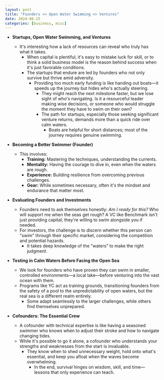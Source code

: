 ```yaml
---
layout: post
title: "Founders <> Open Water Swimming <> Ventures"
date: 2024-06-25
categories: [business, misc]
---
```


- **Startups, Open Water Swimming, and Ventures**

    - It's interesting how a lack of resources can reveal who truly has what it takes.
        - When capital is plentiful, it's easy to mistake luck for skill, or to think a solid business model is the reason behind success when it's just favorable conditions.
        - The startups that endure are led by founders who not only survive but thrive amid adversity.
            - Providing too much early funding is like handing out boats—it speeds up the journey but hides who's actually steering.
                - They might reach the next milestone faster, but we lose sight of who's navigating. Is it a resourceful leader making wise decisions, or someone who would struggle the moment they have to swim on their own?
                - The path for startups, especially those seeking significant venture returns, demands more than a quick ride over calm waters.
                    - Boats are helpful for short distances; most of the journey requires genuine swimming.

- **Becoming a Better Swimmer (Founder)**

    - This involves:
        - **Training:** Mastering the techniques, understanding the currents.
        - **Mentality:** Having the courage to dive in, even when the waters are rough.
        - **Experience:** Building resilience from overcoming previous challenges.
        - **Gear:** While sometimes necessary, often it's the mindset and endurance that matter most.

- **Evaluating Founders and Investments**

    - Founders need to ask themselves honestly: *Am I ready for this?* Who will support me when the seas get rough? A VC like Benchmark isn't just providing capital; they're willing to swim alongside you if needed.
    - For investors, the challenge is to discern whether this person can "swim" through their specific market, considering the competition and potential hazards.
        - It takes deep knowledge of the "waters" to make the right judgment.

- **Testing in Calm Waters Before Facing the Open Sea**

    - We look for founders who have proven they can swim in smaller, controlled environments—a local lake—before venturing into the vast ocean with them.
    - Programs like YC act as training grounds, transitioning founders from the safety of a pool to the unpredictability of open waters, but the real sea is a different realm entirely.
        - Some adapt seamlessly to the larger challenges, while others find themselves unprepared.

- **Cofounders: The Essential Crew**

    - A cofounder with technical expertise is like having a seasoned swimmer who knows when to adjust their stroke and how to navigate changing tides.
    - While it's possible to go it alone, a cofounder who understands your strengths and weaknesses from the start is invaluable.
        - They know when to shed unnecessary weight, hold onto what's essential, and keep you afloat when the waves become overwhelming.
            - In the end, survival hinges on wisdom, skill, and time—lessons that only experience can teach.